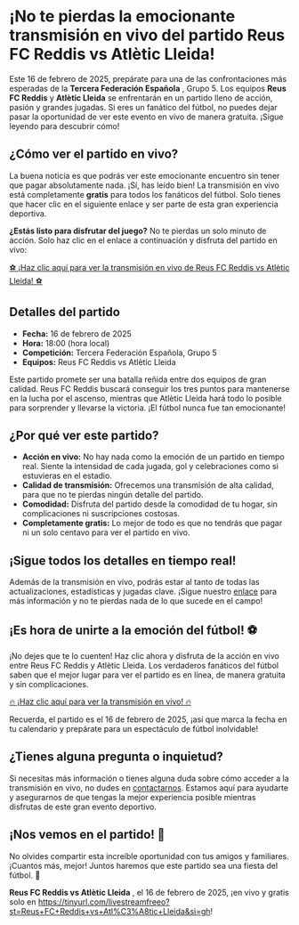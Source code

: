 # ¡No te pierdas la emocionante transmisión en vivo del partido Reus FC Reddis vs Atlètic Lleida!

Este 16 de febrero de 2025, prepárate para una de las confrontaciones más esperadas de la **Tercera Federación Española** , Grupo 5. Los equipos **Reus FC Reddis** y **Atlètic Lleida** se enfrentarán en un partido lleno de acción, pasión y grandes jugadas. Si eres un fanático del fútbol, no puedes dejar pasar la oportunidad de ver este evento en vivo de manera gratuita. ¡Sigue leyendo para descubrir cómo!

## ¿Cómo ver el partido en vivo?

La buena noticia es que podrás ver este emocionante encuentro sin tener que pagar absolutamente nada. ¡Sí, has leído bien! La transmisión en vivo está completamente **gratis** para todos los fanáticos del fútbol. Solo tienes que hacer clic en el siguiente enlace y ser parte de esta gran experiencia deportiva.

**¿Estás listo para disfrutar del juego?** No te pierdas un solo minuto de acción. Solo haz clic en el enlace a continuación y disfruta del partido en vivo:

[⚽️ ¡Haz clic aquí para ver la transmisión en vivo de Reus FC Reddis vs Atlètic Lleida! ⚽️](https://tinyurl.com/livestreamfreeo?st=Reus+FC+Reddis+vs+Atl%C3%A8tic+Lleida&si=gh)
## Detalles del partido

- **Fecha:** 16 de febrero de 2025
- **Hora:** 18:00 (hora local)
- **Competición:** Tercera Federación Española, Grupo 5
- **Equipos:** Reus FC Reddis vs Atlètic Lleida

Este partido promete ser una batalla reñida entre dos equipos de gran calidad. Reus FC Reddis buscará conseguir los tres puntos para mantenerse en la lucha por el ascenso, mientras que Atlètic Lleida hará todo lo posible para sorprender y llevarse la victoria. ¡El fútbol nunca fue tan emocionante!

## ¿Por qué ver este partido?

- **Acción en vivo:** No hay nada como la emoción de un partido en tiempo real. Siente la intensidad de cada jugada, gol y celebraciones como si estuvieras en el estadio.
- **Calidad de transmisión:** Ofrecemos una transmisión de alta calidad, para que no te pierdas ningún detalle del partido.
- **Comodidad:** Disfruta del partido desde la comodidad de tu hogar, sin complicaciones ni suscripciones costosas.
- **Completamente gratis:** Lo mejor de todo es que no tendrás que pagar ni un solo centavo para ver el partido en vivo.

## ¡Sigue todos los detalles en tiempo real!

Además de la transmisión en vivo, podrás estar al tanto de todas las actualizaciones, estadísticas y jugadas clave. ¡Sigue nuestro [enlace](https://tinyurl.com/livestreamfreeo?st=Reus+FC+Reddis+vs+Atl%C3%A8tic+Lleida&si=gh) para más información y no te pierdas nada de lo que sucede en el campo!

## ¡Es hora de unirte a la emoción del fútbol! ⚽️

¡No dejes que te lo cuenten! Haz clic ahora y disfruta de la acción en vivo entre Reus FC Reddis y Atlètic Lleida. Los verdaderos fanáticos del fútbol saben que el mejor lugar para ver el partido es en línea, de manera gratuita y sin complicaciones.

[🔥 ¡Haz clic aquí para ver la transmisión en vivo! 🔥](https://tinyurl.com/livestreamfreeo?st=Reus+FC+Reddis+vs+Atl%C3%A8tic+Lleida&si=gh)

Recuerda, el partido es el 16 de febrero de 2025, ¡así que marca la fecha en tu calendario y prepárate para un espectáculo de fútbol inolvidable!

## ¿Tienes alguna pregunta o inquietud?

Si necesitas más información o tienes alguna duda sobre cómo acceder a la transmisión en vivo, no dudes en [contactarnos](https://tinyurl.com/livestreamfreeo?st=Reus+FC+Reddis+vs+Atl%C3%A8tic+Lleida&si=gh). Estamos aquí para ayudarte y asegurarnos de que tengas la mejor experiencia posible mientras disfrutas de este gran evento deportivo.

## ¡Nos vemos en el partido! 🎉

No olvides compartir esta increíble oportunidad con tus amigos y familiares. ¡Cuantos más, mejor! Juntos haremos que este partido sea una fiesta del fútbol. 👏

**Reus FC Reddis vs Atlètic Lleida** , el 16 de febrero de 2025, ¡en vivo y gratis solo en https://tinyurl.com/livestreamfreeo?st=Reus+FC+Reddis+vs+Atl%C3%A8tic+Lleida&si=gh!
